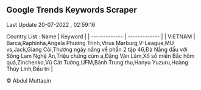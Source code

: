 

## Google Trends Keywords Scraper 
 
Last Update 20-07-2022 , 02:59:16

Country List :
 Name  | Keyword |
| ------------- | ------------- |
| VIETNAM | Barca,Raphinha,Angela Phương Trinh,Virus Marburg,V-League,MU vs,Jack,Giang Còi,Thương ngày nắng về phần 2 tập 46,Đà Nẵng đấu với Sông Lam Nghệ An,Triệu chứng cúm a,Đặng Văn Lâm,Xổ số miền Bắc hôm quả,Zinchenko,Vũ Cát Tường,UFM,Bánh Trung thu,Hanyu Yuzuru,Hoàng Thùy Linh,Đấu trí |



© Abdul Muttaqin 
